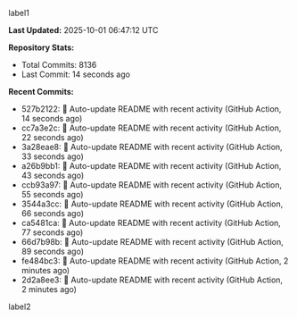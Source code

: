 
label1 
<!-- ACTIVITY_START -->
**Last Updated:** 2025-10-01 06:47:12 UTC

**Repository Stats:**
- Total Commits: 8136
- Last Commit: 14 seconds ago

**Recent Commits:**
- 527b2122: 🤖 Auto-update README with recent activity (GitHub Action, 14 seconds ago)
- cc7a3e2c: 🤖 Auto-update README with recent activity (GitHub Action, 22 seconds ago)
- 3a28eae8: 🤖 Auto-update README with recent activity (GitHub Action, 33 seconds ago)
- a26b9bb1: 🤖 Auto-update README with recent activity (GitHub Action, 43 seconds ago)
- ccb93a97: 🤖 Auto-update README with recent activity (GitHub Action, 55 seconds ago)
- 3544a3cc: 🤖 Auto-update README with recent activity (GitHub Action, 66 seconds ago)
- ca5481ca: 🤖 Auto-update README with recent activity (GitHub Action, 77 seconds ago)
- 66d7b98b: 🤖 Auto-update README with recent activity (GitHub Action, 89 seconds ago)
- fe484bc3: 🤖 Auto-update README with recent activity (GitHub Action, 2 minutes ago)
- 2d2a8ee3: 🤖 Auto-update README with recent activity (GitHub Action, 2 minutes ago)
<!-- ACTIVITY_END -->

label2
